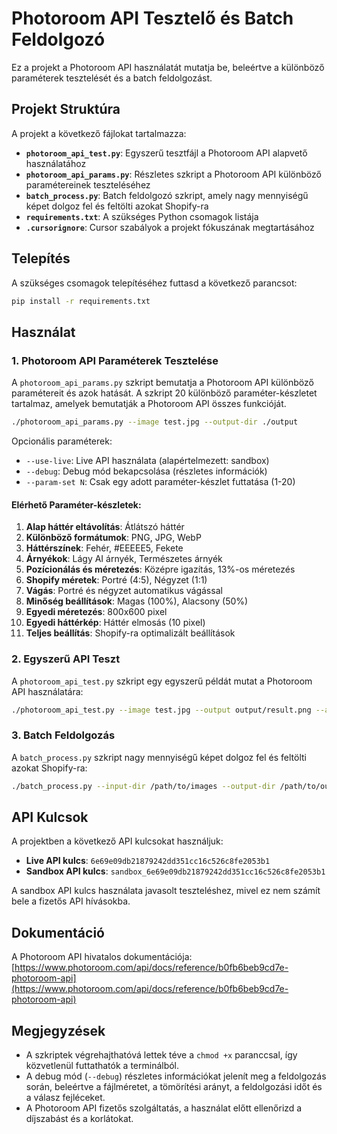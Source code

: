 # Photoroom API Tesztelő és Batch Feldolgozó

Ez a projekt a Photoroom API használatát mutatja be, beleértve a különböző paraméterek tesztelését és a batch feldolgozást.

## Projekt Struktúra

A projekt a következő fájlokat tartalmazza:

- **`photoroom_api_test.py`**: Egyszerű tesztfájl a Photoroom API alapvető használatához
- **`photoroom_api_params.py`**: Részletes szkript a Photoroom API különböző paramétereinek teszteléséhez
- **`batch_process.py`**: Batch feldolgozó szkript, amely nagy mennyiségű képet dolgoz fel és feltölti azokat Shopify-ra
- **`requirements.txt`**: A szükséges Python csomagok listája
- **`.cursorignore`**: Cursor szabályok a projekt fókuszának megtartásához

## Telepítés

A szükséges csomagok telepítéséhez futtasd a következő parancsot:

```bash
pip install -r requirements.txt
```

## Használat

### 1. Photoroom API Paraméterek Tesztelése

A `photoroom_api_params.py` szkript bemutatja a Photoroom API különböző paramétereit és azok hatását. A szkript 20 különböző paraméter-készletet tartalmaz, amelyek bemutatják a Photoroom API összes funkcióját.

```bash
./photoroom_api_params.py --image test.jpg --output-dir ./output
```

Opcionális paraméterek:
- `--use-live`: Live API használata (alapértelmezett: sandbox)
- `--debug`: Debug mód bekapcsolása (részletes információk)
- `--param-set N`: Csak egy adott paraméter-készlet futtatása (1-20)

#### Elérhető Paraméter-készletek:

1. **Alap háttér eltávolítás**: Átlátszó háttér
2. **Különböző formátumok**: PNG, JPG, WebP
3. **Háttérszínek**: Fehér, #EEEEE5, Fekete
4. **Árnyékok**: Lágy AI árnyék, Természetes árnyék
5. **Pozícionálás és méretezés**: Középre igazítás, 13%-os méretezés
6. **Shopify méretek**: Portré (4:5), Négyzet (1:1)
7. **Vágás**: Portré és négyzet automatikus vágással
8. **Minőség beállítások**: Magas (100%), Alacsony (50%)
9. **Egyedi méretezés**: 800x600 pixel
10. **Egyedi háttérkép**: Háttér elmosás (10 pixel)
11. **Teljes beállítás**: Shopify-ra optimalizált beállítások

### 2. Egyszerű API Teszt

A `photoroom_api_test.py` szkript egy egyszerű példát mutat a Photoroom API használatára:

```bash
./photoroom_api_test.py --image test.jpg --output output/result.png --api-key YOUR_API_KEY
```

### 3. Batch Feldolgozás

A `batch_process.py` szkript nagy mennyiségű képet dolgoz fel és feltölti azokat Shopify-ra:

```bash
./batch_process.py --input-dir /path/to/images --output-dir /path/to/output --batch-size 10 --photoroom-api-key YOUR_PHOTOROOM_API_KEY --shopify-api-key YOUR_SHOPIFY_API_KEY --shopify-password YOUR_SHOPIFY_PASSWORD --shopify-store your-store.myshopify.com
```

## API Kulcsok

A projektben a következő API kulcsokat használjuk:

- **Live API kulcs**: `6e69e09db21879242dd351cc16c526c8fe2053b1`
- **Sandbox API kulcs**: `sandbox_6e69e09db21879242dd351cc16c526c8fe2053b1`

A sandbox API kulcs használata javasolt teszteléshez, mivel ez nem számít bele a fizetős API hívásokba.

## Dokumentáció

A Photoroom API hivatalos dokumentációja: [https://www.photoroom.com/api/docs/reference/b0fb6beb9cd7e-photoroom-api](https://www.photoroom.com/api/docs/reference/b0fb6beb9cd7e-photoroom-api)

## Megjegyzések

- A szkriptek végrehajthatóvá lettek téve a `chmod +x` paranccsal, így közvetlenül futtathatók a terminálból.
- A debug mód (`--debug`) részletes információkat jelenít meg a feldolgozás során, beleértve a fájlméretet, a tömörítési arányt, a feldolgozási időt és a válasz fejléceket.
- A Photoroom API fizetős szolgáltatás, a használat előtt ellenőrizd a díjszabást és a korlátokat. 